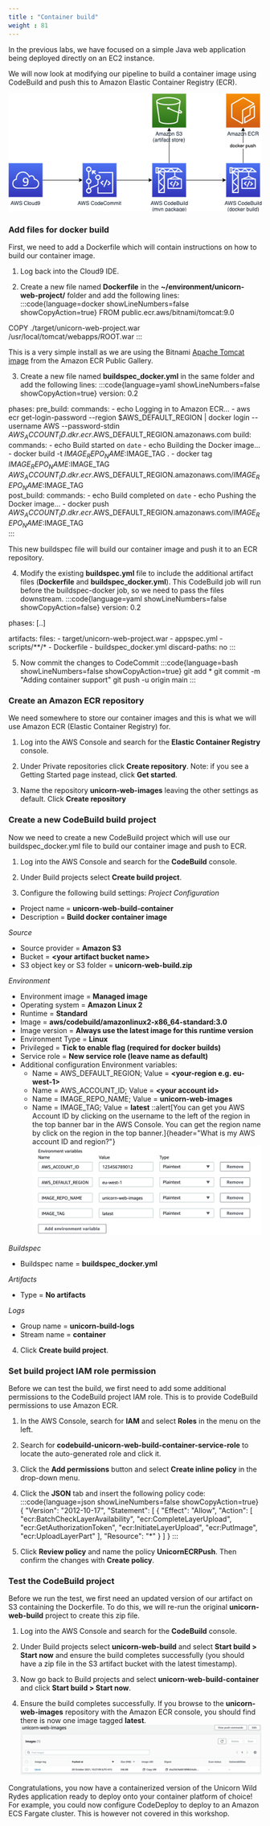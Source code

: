 ```yaml
---
title : "Container build"
weight : 81
---
```


In the previous labs, we have focused on a simple Java web application being deployed directly on an EC2 instance.

We will now look at modifying our pipeline to build a container image using CodeBuild and push this to Amazon Elastic Container Registry (ECR).

![Container Diagram](/static/container-diagram.png)

### Add files for docker build
First, we need to add a Dockerfile which will contain instructions on how to build our container image. 

1. Log back into the Cloud9 IDE.

2. Create a new file named **Dockerfile** in the **~/environment/unicorn-web-project/** folder and add the following lines:
:::code{language=docker showLineNumbers=false showCopyAction=true}
FROM public.ecr.aws/bitnami/tomcat:9.0

COPY ./target/unicorn-web-project.war /usr/local/tomcat/webapps/ROOT.war
:::

This is a very simple install as we are using the Bitnami [Apache Tomcat image](https://gallery.ecr.aws/bitnami/tomcat) from the Amazon ECR Public Gallery.

3. Create a new file named **buildspec_docker.yml** in the same folder and add the following lines:
:::code{language=yaml showLineNumbers=false showCopyAction=true}
version: 0.2

phases:
  pre_build:
    commands:
      - echo Logging in to Amazon ECR...
      - aws ecr get-login-password --region $AWS_DEFAULT_REGION | docker login --username AWS --password-stdin $AWS_ACCOUNT_ID.dkr.ecr.$AWS_DEFAULT_REGION.amazonaws.com
  build:
    commands:
      - echo Build started on `date`
      - echo Building the Docker image...          
      - docker build -t $IMAGE_REPO_NAME:$IMAGE_TAG .
      - docker tag $IMAGE_REPO_NAME:$IMAGE_TAG $AWS_ACCOUNT_ID.dkr.ecr.$AWS_DEFAULT_REGION.amazonaws.com/$IMAGE_REPO_NAME:$IMAGE_TAG      
  post_build:
    commands:
      - echo Build completed on `date`
      - echo Pushing the Docker image...
      - docker push $AWS_ACCOUNT_ID.dkr.ecr.$AWS_DEFAULT_REGION.amazonaws.com/$IMAGE_REPO_NAME:$IMAGE_TAG  
:::

This new buildspec file will build our container image and push it to an ECR repository.

4. Modify the existing **buildspec.yml** file to include the additional artifact files (**Dockerfile** and **buildspec_docker.yml**). This CodeBuild job will run before the buildspec-docker job, so we need to pass the files downstream.
:::code{language=yaml showLineNumbers=false showCopyAction=false}
version: 0.2

phases:
  [..]
  
artifacts:
  files:
    - target/unicorn-web-project.war
    - appspec.yml
    - scripts/**/*
    - Dockerfile
    - buildspec_docker.yml
  discard-paths: no
:::

5. Now commit the changes to CodeCommit
:::code{language=bash showLineNumbers=false showCopyAction=true}
git add *
git commit -m "Adding container support"
git push -u origin main
:::

### Create an Amazon ECR repository
We need somewhere to store our container images and this is what we will use Amazon ECR (Elastic Container Registry) for.

1. Log into the AWS Console and search for the **Elastic Container Registry** console.

2. Under Private repositories click **Create repository**. Note: if you see a Getting Started page instead, click **Get started**.

3. Name the repository **unicorn-web-images** leaving the other settings as default. Click **Create repository**

### Create a new CodeBuild build project
Now we need to create a new CodeBuild project which will use our buildspec_docker.yml file to build our container image and push to ECR.

1. Log into the AWS Console and search for the **CodeBuild** console.

2. Under Build projects select **Create build project**.

3. Configure the following build settings:
*Project Configuration*
- Project name = **unicorn-web-build-container**
- Description = **Build docker container image**

*Source*
- Source provider = **Amazon S3**
- Bucket = **\<your artifact bucket name\>**
- S3 object key or S3 folder = **unicorn-web-build.zip**

*Environment*
- Environment image = **Managed image**
- Operating system = **Amazon Linux 2**
- Runtime = **Standard**
- Image = **aws/codebuild/amazonlinux2-x86_64-standard:3.0**
- Image version = **Always use the latest image for this runtime version**
- Environment Type = **Linux**
- Privileged = **Tick to enable flag (required for docker builds)**
- Service role = **New service role (leave name as default)**
- Additional configuration Environment variables:
    - Name = AWS_DEFAULT_REGION; Value = **\<your-region e.g. eu-west-1\>**
    - Name = AWS_ACCOUNT_ID; Value = **\<your account id\>**
    - Name = IMAGE_REPO_NAME; Value = **unicorn-web-images**
    - Name = IMAGE_TAG; Value = **latest**
::alert[You can get you AWS Account ID by clicking on the username to the left of the region in the top banner bar in the AWS Console. You can get the region name by click on the region in the top banner.]{header="What is my AWS account ID and region?"}
![Container CodeBuild Variables](/static/container-codebuild-env.png)

*Buildspec*
- Buildspec name = **buildspec_docker.yml**

*Artifacts*
- Type = **No artifacts**

*Logs*
- Group name = **unicorn-build-logs**
- Stream name = **container**

4. Click **Create build project**.

### Set build project IAM role permission
Before we can test the build, we first need to add some additional permissions to the CodeBuild project IAM role. This is to provide CodeBuild permissions to use Amazon ECR.

1. In the AWS Console, search for **IAM** and select **Roles** in the menu on the left.

2. Search for **codebuild-unicorn-web-build-container-service-role** to locate the auto-generated role and click it.

3. Click the **Add permissions** button and select **Create inline policy** in the drop-down menu.

4. Click the **JSON** tab and insert the following policy code:
:::code{language=json showLineNumbers=false showCopyAction=true}
{
    "Version": "2012-10-17",
    "Statement": [
        {
            "Effect": "Allow",
            "Action": [
                "ecr:BatchCheckLayerAvailability",
                "ecr:CompleteLayerUpload",
                "ecr:GetAuthorizationToken",
                "ecr:InitiateLayerUpload",
                "ecr:PutImage",
                "ecr:UploadLayerPart"
            ],
            "Resource": "*"
        }
    ]
}
:::

4. Click **Review policy** and name the policy **UnicornECRPush**. Then confirm the changes with **Create policy**.

### Test the CodeBuild project
Before we run the test, we first need an updated version of our artifact on S3 containing the Dockerfile. To do this, we will re-run the original **unicorn-web-build** project to create this zip file.

1. Log into the AWS Console and search for the **CodeBuild** console.

2. Under Build projects select **unicorn-web-build** and select **Start build > Start now** and ensure the build completes successfully (you should have a zip file in the S3 artifact bucket with the latest timestamp).

3. Now go back to Build projects and select **unicorn-web-build-container** and click **Start build > Start now**.

4. Ensure the build completes successfully. If you browse to the **unicorn-web-images** repository with the Amazon ECR console, you should find there is now one image tagged **latest**.
![Container ECR Complete](/static/container-ecr-complete.png)

Congratulations, you now have a containerized version of the Unicorn Wild Rydes application ready to deploy onto your container platform of choice!
For example, you could now configure CodeDeploy to deploy to an Amazon ECS Fargate cluster. This is however not covered in this workshop.